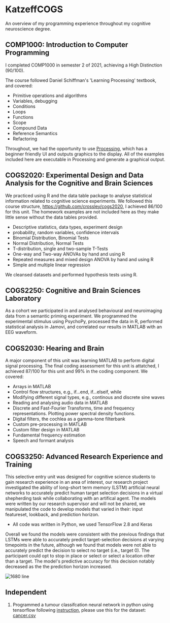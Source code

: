 # KatzeffCOGS
An overview of my programming experience throughout my cognitive neuroscience degree.

## COMP1000: Introduction to Computer Programming
I completed COMP1000 in semester 2 of 2021, achieving a High Distinction (90/100). 

The course followed Daniel Schiffman's 'Learning Processing' textbook, and covered:
* Primitive operations and algorithms
* Variables, debugging
* Conditions
* Loops
* Functions
* Scope
* Compound Data
* Reference Semantics
* Refactoring

Throughout, we had the opportunity to use [Processing]([url](https://processing.org/download)), which has a beginner friendly UI and outputs graphics to the display. 
All of the examples included here are executable in Processing and generate a graphical output. 


## COGS2020: Experimental Design and Data Analysis for the Cognitive and Brain Sciences
We practiced using R and the data table package to analyse statistical information related to cognitive science experiments. 
We followed this course structure, https://github.com/crossley/cogs2020, I achieved 86/100 for this unit. The homework examples are not included here as they make little sense without the data tables provided. 
* Descriptive statistics, data types, experiment design
* probability, random variables, confidence intervals
* Binomial Distribution, Binomial Tests
* Normal Distribution, Normal Tests
* T-distribution, single and two-sample T-Tests
* One-way and Two-way ANOVAs by hand and using R
* Repeated measures and mixed design ANOVA by hand and using R
* Simple and multiple linear regression

We cleansed datasets and performed hypothesis tests using R. 

## COGS2250: Cognitive and Brain Sciences Laboratory
As a cohort we participated in and analysed behavioural and neuroimaging data from a semantic priming experiment. We programmed the experimental stimulus using PsychoPy, processed the data in R, performed statistical analysis in Jamovi, and correlated our results in MATLAB with an EEG waveform.

## COGS2030: Hearing and Brain
A major component of this unit was learning MATLAB to perform digital signal processing. The final coding assessment for this unit is attatched, I achieved 87/100 for this unit and 99% in the coding component.
We covered:
* Arrays in MATLAB
* Control flow structures, e.g., if...end, if...elseif, while
* Modifying different signal types, e.g., continous and discrete sine waves
* Reading and analysing audio data in MATLAB
* Discrete and Fast-Fourier Transforms, time and frequency representations. Plotting power spectral density functions. 
* Digital filters, the cochlea as a gamma-tone filterbank
* Custom pre-processing in MATLAB
* Custom filter design in MATLAB
* Fundamental frequency estimation
* Speech and formant analysis

## COGS3250: Advanced Research Experience and Training
This selective entry unit was designed for cognitive science students to gain research experience in an area of interest, our research project investigated the ability of long-short term memory (LSTM) artificial neural networks to accurately predict human target selection decisions in a virtual shepherding task while collaborating with an artifical agent. The models were written by our research supervisor and will not be shared, we manipulated the code to develop models that varied in their: input featureset, lookback, and prediction horizon. 

* All code was written in Python, we used TensorFlow 2.8 and Keras

Overall we found the models were consistent with the previous findings that LSTMs were able to accurately predict target-selection decisions at varying timepoints in the future, although we found that models were not able to accurately predict the decision to select no target (i.e., target 0). The participant could opt to stop in place or select or select a location other than a target. The model's predictive accuracy for this decision notably decreased as the the prediction horizon increased. 

![1680 line](https://github.com/gabrielkatzeff/KatzeffCOGS/assets/89640578/53b73798-c2d9-4362-acd7-ddbc81e7002b)

## Independent
1. Programmed a tumour classifcation neural network in python using tensorflow following [instruction]([https://www.youtube.com/watch?v=z1PGJ9quPV8](https://www.youtube.com/watch?v=z1PGJ9quPV8)), please use this for the dataset: [cancer.csv](https://github.com/gabrielkatzeff/KatzeffCOGS/files/11767640/cancer.csv)

